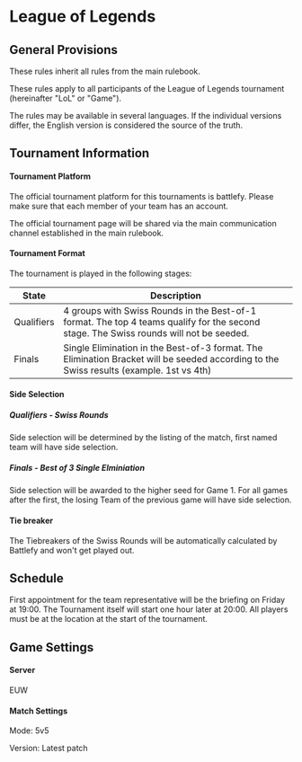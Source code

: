 # League of Legends

## General Provisions

These rules inherit all rules from the main rulebook.

These rules apply to all participants of the League of Legends tournament (hereinafter "LoL" or "Game").

The rules may be available in several languages. If the individual versions differ, the English version is considered the source of the truth.

## Tournament Information

#### Tournament Platform

The official tournament platform for this tournaments is battlefy.
Please make sure that each member of your team has an account.

The official tournament page will be shared via the main communication channel established in the main rulebook.

#### Tournament Format

The tournament is played in the following stages:

| State      | Description                                                                                                                             |
|------------|-----------------------------------------------------------------------------------------------------------------------------------------|
| Qualifiers | 4 groups with Swiss Rounds in the Best-of-1 format. The top 4 teams qualify for the second stage. The Swiss rounds will not be seeded.  |
| Finals     | Single Elimination in the Best-of-3 format. The Elimination Bracket will be seeded according to the Swiss results (example. 1st vs 4th) |

#### Side Selection

##### Qualifiers - Swiss Rounds

Side selection will be determined by the listing of the match, first named team will have side selection.

##### Finals - Best of 3 Single Elminiation

Side selection will be awarded to the higher seed for Game 1. For all games after the first, the losing Team of the previous game will have side selection.

#### Tie breaker

The Tiebreakers of the Swiss Rounds will be automatically calculated by Battlefy and won't get played out.

## Schedule

First appointment for the team representative will be the briefing on Friday at 19:00. The Tournament itself will start one hour later at 20:00.
All players must be at the location at the start of the tournament.

## Game Settings

#### Server

EUW

#### Match Settings

Mode: 5v5

Version: Latest patch
